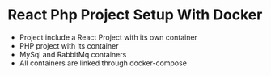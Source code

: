 # React Php Project Setup With Docker

* Project include a React Project with its own container
* PHP project with its container
* MySql and RabbitMq containers
* All containers are linked through docker-compose
